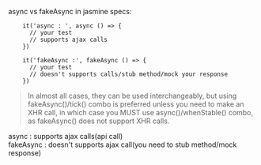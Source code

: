 async vs fakeAsync in jasmine specs: 

        it('async : ', async () => {
          // your test
          // supports ajax calls
        })

        it('fakeAsync :', fakeAsync () => {
          // your test
          // doesn't supports calls/stub method/mock your response
        })


> In almost all cases, they can be used interchangeably, but using fakeAsync()/tick() combo is preferred unless you need to make an XHR call, 
in which case you MUST use async()/whenStable() combo, as fakeAsync() does not support XHR calls.

async  : supports ajax calls(api call)  
fakeAsync : doesn't supports ajax call(you need to stub method/mock response)  
